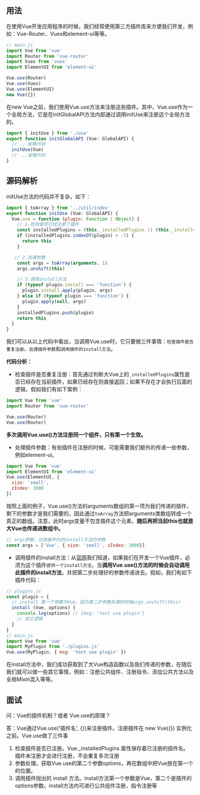 ## 用法

在使用Vue开发应用程序的时候，我们经常使用第三方插件库来方便我们开发，例如：Vue-Router、Vuex和element-ui等等。
```js
// main.js
import Vue from 'vue'
import Router from 'vue-router'
import Vuex from 'vuex'
import ElementUI from 'element-ui'

Vue.use(Router)
Vue.use(Vuex)
Vue.use(ElementUI)
new Vue({})
```

在new Vue之前，我们使用Vue.use方法来注册这些插件。其中，Vue.use作为一个全局方法，它是在initGlobalAPI方法内部通过调用initUse来注册这个全局方法的。
```js
import { initUse } from './use'
export function initGlobalAPI (Vue: GlobalAPI) {
  // ...省略代码
  initUse(Vue)
  // ...省略代码
}
```
## 源码解析
initUse方法的代码并不复杂，如下：
```js
import { toArray } from '../util/index'
export function initUse (Vue: GlobalAPI) {
  Vue.use = function (plugin: Function | Object) {
    // 1.检测是否已经注册了插件
    const installedPlugins = (this._installedPlugins || (this._installedPlugins = []))
    if (installedPlugins.indexOf(plugin) > -1) {
      return this
    }

   // 2.处理参数
    const args = toArray(arguments, 1)
    args.unshift(this)

    // 3.调用install方法
    if (typeof plugin.install === 'function') {
      plugin.install.apply(plugin, args)
    } else if (typeof plugin === 'function') {
      plugin.apply(null, args)
    }
    installedPlugins.push(plugin)
    return this
  }
}
```
我们可以从以上代码中看出，当调用Vue.use时，它只要做三件事情：<code>检查插件是否重复注册</code>、<code>处理插件参数</code>和<code>调用插件的install方法</code>。

<strong>代码分析：</strong>

* 检查插件是否重复注册：首先通过判断大Vue上的<code>_installedPlugins</code>属性是否已经存在当前插件，如果已经存在则直接返回；如果不存在才会执行后面的逻辑，假如我们有如下案例：
```js
import Vue from 'vue'
import Router from 'vue-router'

Vue.use(Router)
Vue.use(Router)
```
<strong>多次调用Vue.use()方法注册同一个组件，只有第一个生效。</strong>

* 处理插件参数：有些插件在注册的时候，可能需要我们额外的传递一些参数，例如element-ui。
```js
import Vue from 'vue'
import ElementUI from 'element-ui'
Vue.use(ElementUI, { 
  size: 'small',
  zIndex: 3000
})
```
按照上面的例子，Vue.use()方法的arguments数组的第一项为我们传递的插件，剩下的参数才是我们需要的，因此通过<code>toArray</code>方法把arguments类数组转成一个真正的数组。注意，此时args变量不包含插件这个元素，<strong>随后再把当前this也就是大Vue也传递进数组中。</strong>
```js
// args参数。也是插件内的install方法的参数
const args = ['Vue', { size: 'small', zIndex: 3000}]
```

* 调用插件的install方法：从[官网](https://cn.vuejs.org/v2/guide/plugins.html)我们知道，如果我们在开发一个Vue插件，必须为这个插件<code>提供一个install方法</code>，当<strong>调用Vue.use()方法的时候会自动调用此插件的install方法</strong>，并把第二步处理好的参数传递进去。假如，我们有如下插件代码：
```js
// plugins.js
const plugin = {
  // install 第一个参数为Vue，因为第二步参数处理的时候args.unshift(this)
  install (Vue, options) {
    console.log(options) // {msg: 'test use plugin'}
    // 其它逻辑
  }
}
// main.js
import Vue from 'vue'
import MyPlugin from './plugins.js'
Vue.use(MyPlugin, { msg: 'test use plugin' })
```
在install方法中，我们成功获取到了大Vue构造函数以及我们传递的参数，在随后我们就可以做一些其它事情，例如：注册公共组件、注册指令、添加公共方法以及全局Mixin混入等等。

## 面试
问：Vue的插件机制？或者 Vue.use的原理？

答：Vue通过Vue.use('插件名', {})来注册插件。注册插件在 new Vue({}) 实例化之前。Vue.use做了三件事
1. 检查插件是否已注册。Vue._installedPlugins 属性保存着已注册的插件名。插件未注册才会进行注册，不会重复多次注册
2. 参数处理。获取Vue.use的第二个参数options，再在数组中把Vue放在第一个的位置。
3. 调用插件抛出的 install 方法。install方法第一个参数是Vue，第二个是插件的options参数。install方法内可进行公共组件注册，指令注册等